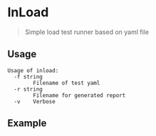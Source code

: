 # InLoad
> Simple load test runner based on yaml file

## Usage
```
Usage of inload:
  -f string
        Filename of test yaml
  -r string
        Filename for generated report
  -v    Verbose
```

## Example
```
```